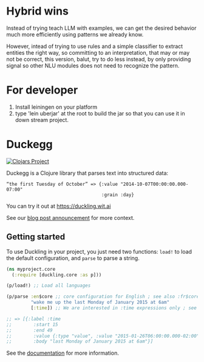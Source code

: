 # Hybrid wins
Instead of trying teach LLM with examples, we can get the desired behavior much more efficiently using patterns we already know.

However, intead of trying to use rules and a simple classifier to extract entities the right way, so committing to an interpretation, that may or may not be correct, this version, balut, try to do less instead, by only providing signal so other NLU modules does not need to recognize the pattern.

# For developer
1. Install leiningen on your platform
2. type 'lein uberjar' at the root to build the jar so that you can use it in down stream project.

# Duckegg

[![Clojars Project](https://clojars.org/wit/duckling/latest-version.svg)](http://clojars.org/wit/duckling)

Duckegg is a Clojure library that parses text into structured data:

    “the first Tuesday of October” => {:value "2014-10-07T00:00:00.000-07:00"
                                       :grain :day}


You can try it out at https://duckling.wit.ai

See our [blog post announcement](https://wit.ai/blog/2014/10/01/open-source-parser-duckling) for more context.

## Getting started

To use Duckling in your project, you just need two functions: `load!` to load the default configuration, and `parse` to parse a string.

```clojure
(ns myproject.core
  (:require [duckling.core :as p]))

(p/load!) ;; Load all languages

(p/parse :en$core ;; core configuration for English ; see also :fr$core, :es$core, :zh$core
         "wake me up the last Monday of January 2015 at 6am"
         [:time]) ;; We are interested in :time expressions only ; see also :duration, :temperature, etc.

;; => [{:label :time
;;        :start 15
;;        :end 49
;;        :value {:type "value", :value "2015-01-26T06:00:00.000-02:00", :grain :hour}
;;        :body "last Monday of January 2015 at 6am"}]
```

See the [documentation](https://duckling.wit.ai) for more information.
